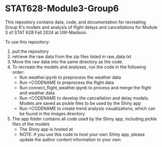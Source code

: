 # STAT628-Module3-Group6
This repository contains data, code, and documentation for recreating Group 6's models and analysis of flight delays and cancellations for Module 3 of STAT 628 Fall 2024 at UW-Madison.

To use this repository:
1. pull the repository
2. retrieve the raw data from the zip files listed in raw_data.txt
3. Move the raw data into the same directory as the code.
4. To recreate the models and analyses, run the code in the following order:
    - Run weather.ipynb to preprocess the weather data
    - Run <CODENAME to preprocess the flight data
    - Run connect_flight_weather.ipynb to process and merge the flight and weather data
    - Run <CODENAME to develop the cancellation and delay models. Models are saved as pickle files to be used by the Shiny app
    - Run <CODENAME to create trend analysis visualizations, which can be found in the images directory
5. The app folder contains all code used by the Shiny app, including pickle files of the models
    - The Shiny app is hosted at <URL>
    - NOTE: if you use this code to host your own Shiny app, please update the author content information to your own
    
   
